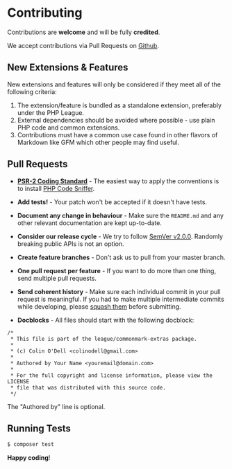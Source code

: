 # Contributing

Contributions are **welcome** and will be fully **credited**.

We accept contributions via Pull Requests on [Github](https://github.com/thephpleague/commonmark-extras).

## New Extensions & Features

New extensions and features will only be considered if they meet all of the following criteria:

1. The extension/feature is bundled as a standalone extension, preferably under the PHP League.
2. External dependencies should be avoided where possible - use plain PHP code and common extensions.
3. Contributions must have a common use case found in other flavors of Markdown like GFM which other people may find useful.

## Pull Requests

- **[PSR-2 Coding Standard](https://github.com/php-fig/fig-standards/blob/master/accepted/PSR-2-coding-style-guide.md)** - The easiest way to apply the conventions is to install [PHP Code Sniffer](http://pear.php.net/package/PHP_CodeSniffer).

- **Add tests!** - Your patch won't be accepted if it doesn't have tests.

- **Document any change in behaviour** - Make sure the `README.md` and any other relevant documentation are kept up-to-date.

- **Consider our release cycle** - We try to follow [SemVer v2.0.0](http://semver.org/). Randomly breaking public APIs is not an option.

- **Create feature branches** - Don't ask us to pull from your master branch.

- **One pull request per feature** - If you want to do more than one thing, send multiple pull requests.

- **Send coherent history** - Make sure each individual commit in your pull request is meaningful. If you had to make multiple intermediate commits while developing, please [squash them](http://www.git-scm.com/book/en/v2/Git-Tools-Rewriting-History#Changing-Multiple-Commit-Messages) before submitting.

- **Docblocks** - All files should start with the following docblock:

~~~
/*
 * This file is part of the league/commonmark-extras package.
 *
 * (c) Colin O'Dell <colinodell@gmail.com>
 *
 * Authored by Your Name <youremail@domain.com>
 *
 * For the full copyright and license information, please view the LICENSE
 * file that was distributed with this source code.
 */
~~~

The "Authored by" line is optional.


## Running Tests

``` bash
$ composer test
```


**Happy coding**!
